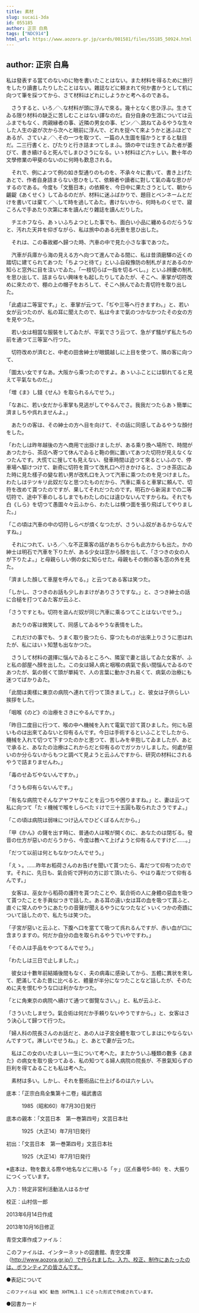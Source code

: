 ```yaml
---
title: 素材
slug: sucaii-3da
id: 055185
author: 正宗 白鳥
tags: ["NDC914"]
html_url: https://www.aozora.gr.jp/cards/001581/files/55185_50924.html
---
```


## author: 正宗 白鳥

私は發表する當てのないのに物を書いたことはない。また材料を得るために旅行をしたり讀書したりしたことはない。雜誌などに頼まれて何か書かうとして机に向つて筆を採つてから、さて材料はどれにしようかと考へるのである。

　さうすると、いろ／＼な材料が頭に浮んで來る。幾十となく思ひ浮ぶ。生きてゐる限り材料の缺乏に苦しむことはない譯なのだ。自分自身の生涯については云ふまでもなく、肉親縁者の事、近隣の男女の事、ピン／＼跳ねてゐるやうな生々した人生の姿が次から次へと眼前に浮んで、どれを捉へて來ようかと迷ふほどであるが、さていよ／＼その一つを取つて、一篇の人生圖を描かうとすると駄目だ。二三行書くと、ぴたりと行き詰まつてしまふ。頭の中では生きてゐた者が萎びて、書き續けると死んでしまひさうになる。いゝ材料ほど六ヶしい。數十年の文學修業の甲斐のないのに何時も歎息される。

　それで、例によつて例の如き型通りのものを、不承々々に書いて、書き上げたあとで、作者自身詰まらない思ひをして、依頼者や讀者に對して氣の毒な思ひがするのである。今度も「文藝日本」の依頼を、今日中に果たさうとして、朝から齷齪《あくせく》してゐるのだが、材料に迷ふばかりで、題目とペンネームとだけを書いては棄て／＼して時を過してゐた。書けないから、何時ものくせで、寢ころんで手あたり次第に本を讀んだり雜誌を讀んだりした。

　チエホフなら、あゝいふちよつとした事でも、面白い小品に纏めるのだらうなと、汚れた天井を仰ぎながら、私は旅中のある光景を思ひ出した。

　それは、この春故郷へ歸つた時、汽車の中で見た小さな事であつた。

　汽車が兵庫から海の見える方へ向つて進んでゐる間に、私は昔須磨驛の近くの踏切に建てられてあつた「ちよつと待て」といふ自殺豫防の制札がまだあるのか知らと窓外に目を注いでゐた。「一枝切らば一指を切るべし。」といふ辨慶の制札を思ひ出して、詰まらない興味をも起したりしてゐたが、そこへ、車掌が切符改めに來たので、棚の上の帽子をおろして、そこへ挾んでゐた青切符を取り出した。

「此處は二等室です。」と、車掌が云つて、「ぢや三等へ行きますわ。」と、若い女が云つたのが、私の耳に聞えたので、私は今まで氣のつかなかつたその女の方を見やつた。

　若い女は相當な服裝をしてゐたが、平氣でさう云つて、急がず騷がず私たちの前を通つて三等室へ行つた。

　切符改めが濟むと、中老の田舍紳士が眼鏡越しに上目を使つて、隣の客に向つて、

「圖太い女ですなあ。大阪から乘つたのですよ。あゝいふことには馴れてると見えて平氣なものだ。」

「増《ま》し錢《せん》を取られるんでせう。」

「なあに、若い女だから車掌も見逃がしてやるんでさ。我我だつたらあゝ簡單に濟ましちや呉れませんよ。」

　あたりの客は、その紳士の方へ目を向けて、その話に同感してゐるやうな顏付をした。

「わたしは昨年越後の方へ商用で出掛けましたが、ある乘り換へ場所で、時間があつたから、茶店へ寄つて休んでゐると鞄の側に置いてあつた切符が見えなくなつたんです。大慌てに搜しても見えない、發車時間は迫つて來るといふので、停車場へ驅けつけて、新奇に切符を買つて改札口へ行きかけると、さつき茶店にゐた時に見た樣子の變な若い男が改札口を入つて汽車に乘つたのを見つけました。わたしはテツキリ此奴だなと思つたものだから、汽車に乘ると車掌に頼んで、切符を改めて貰つたのですが、果してそれだつたのです。明石から新潟までの二等切符で、途中下車のしるしまでもわたしのには違ひないんですからね。それでも白《しら》を切つて愚圖々々云ふから、わたしは横つ面を張り飛ばしてやりました。」

「この頃は汽車の中の切符しらべが煩くなつたが、さういふ奴があるからなんですね。」

　それにつれて、いろ／＼な不正乘客の話があちらからも此方からも出た。かの紳士は明石で汽車を下りたが、ある少女は窓から顏を出して、「さつきの女の人が下りたよ。」と母親らしい側の女に知らせた。母親もその側の客も窓の外を見た。

「濟ました顏して車屋を呼んでる。」と云つてある客は笑つた。

「しかし、さつきのお話も少しおまけがありさうですな。」と、さつき紳士の話に合槌を打つてゐた客が云ふと、

「さうですとも。切符を盜んだ奴が同じ汽車に乘るつてことはないでせう。」

　あたりの客は微笑して、同感してゐるやうな表情をした。

　これだけの事でも、うまく取り扱つたら、穿つたものが出來上りさうに思はれたが、私にはいゝ知慧も出なかつた。

　さうして材料の選擇に惱んでゐるところへ、隣室で妻と話してゐた女客が、ふと私の部屋へ顏を出した。この女は婦人病と咽喉の病氣で長い間惱んでゐるのであつたが、氣の弱くて頭が單純で、人の言葉に動かされ易くて、病氣の治療にも迷つてばかりゐた。

「此間は奧樣に東京の病院へ連れて行つて頂きまして。」と、彼女は子供らしい挨拶をした。

「咽喉《のど》の治療をさきにやるんですか。」

「昨日二度目に行つて、喉の中へ機械を入れて電氣で診て貰ひました。何にも惡いものは出來てゐないと仰有るんです。今日は手術するといふことでしたから、機械を入れて切つて下すつたのかと思つて、苦しみを辛抱してゐましたが、あとで承ると、あなたの治療はこれからだと仰有るのでガツカリしました。何處が惡いのか分らないからもつと調べて見ようと云ふんですから、研究の材料にされるやうで詰まりませんわ。」

「毒のせゐぢやないんですか。」

「さうも仰有らないんです。」

「有名な病院でそんなアヤフヤなことを云つちや困りますね。」と、妻は云つて私に向つて「たゞ機械で喉をしらべたゞけで三十五圓も取られたさうですよ。」

「この頃は病院は弱味につけ込んでひどくぼるんだから。」

「甲《かん》の聲を出す時に、普通の人は喉が開くのに、あなたのは閉ぢる。發音の仕方が惡いのだらうから、今度は教へて上げようと仰有るんですけど……。」

「だつて以前は何ともなかつたんでせう。」

「えゝ。……昨年お稻荷さんのお告げを聞いて貰つたら、毒だつて仰有つたのです。それに、先日も、氣合術で評判の方に診て頂いたら、やはり毒だつて仰有るんです。」

　女客は、巫女から稻荷の護符を貰つたことや、氣合術の人に身體の惡血を吸つて貰つたことを手眞似つきで話した。ある耳の遠い女は耳の血を吸つて貰ふと、直ぐに常人のやうにあたりの音聲が聞えるやうになつたなどゝいくつかの奇蹟について話したので、私たちは笑つた。

「子宮が惡いと云ふと、下腹へ口を當てて吸つて呉れるんですが、赤い血が口に含まりますの。何だか自分の血を取られるやうでいやですわ。」

「その人は手品をやつてるんでせう。」

「わたしは三日で止しました。」

　彼女は十數年前結婚後間もなく、夫の病毒に感染してから、五體に異状を來して、肥滿してゐた昔に比べると、體量が半分になつたことなど話したが、そのために夫を恨むやうな口は利かなかつた。

「とに角東京の病院へ續けて通つて御覽なさい。」と、私が云ふと、

「さういたしませう。氣合術は何だか手頼りないやうですから。」と、女客はさう決心して歸つて行つた。

「婦人科の院長さんのお話だと、あの人は子宮全體を取つてしまはにやならないんですつて。淋しいでせうね。」と、あとで妻が云つた。

　私はこの女のいたましい一生について考へた。またかういふ種類の數多《あまた》の病女を取り扱つてゐる、私の知つてる婦人病院の院長が、不景氣知らずの巨利を得てゐることも私は考へた。

　素材は多い。しかし、それを藝術品に仕上げるのは六ヶしい。













底本：「正宗白鳥全集第十二卷」福武書店

　　　1985（昭和60）年7月30日発行

底本の親本：「文芸日本　第一巻第四号」文芸日本社

　　　1925（大正14）年7月1日発行

初出：「文芸日本　第一巻第四号」文芸日本社

　　　1925（大正14）年7月1日発行

※底本は、物を数える際や地名などに用いる「ヶ」（区点番号5-86）を、大振りにつくっています。

入力：特定非営利活動法人はるかぜ

校正：山村信一郎

2013年6月14日作成

2013年10月16日修正

青空文庫作成ファイル：

このファイルは、インターネットの図書館、青空文庫（http://www.aozora.gr.jp/）で作られました。入力、校正、制作にあたったのは、ボランティアの皆さんです。











●表記について


	このファイルは W3C 勧告 XHTML1.1 にそった形式で作成されています。







●図書カード